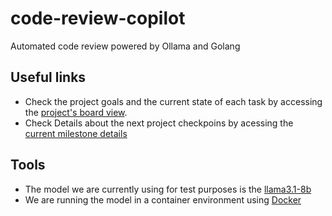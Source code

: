 # code-review-copilot

Automated code review powered by Ollama and Golang

## Useful links

- Check the project goals and the current state of each task by accessing the [project's board view](https://github.com/orgs/omega-energia/projects/3/views/3).
- Check Details about the next project checkpoins by acessing the [current milestone details](https://github.com/omega-energia/code-review-copilot/milestone/1)

## Tools

- The model we are currently using for test purposes is the [llama3.1-8b](https://ollama.com/library/llama3.1)
- We are running the model in a container environment using [Docker](https://docs.docker.com/)

